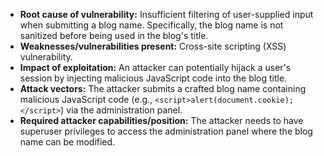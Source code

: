 - **Root cause of vulnerability:** Insufficient filtering of user-supplied input when submitting a blog name. Specifically, the blog name is not sanitized before being used in the blog's title.
- **Weaknesses/vulnerabilities present:** Cross-site scripting (XSS) vulnerability.
- **Impact of exploitation:** An attacker can potentially hijack a user's session by injecting malicious JavaScript code into the blog title.
- **Attack vectors:** The attacker submits a crafted blog name containing malicious JavaScript code (e.g., `<script>alert(document.cookie);</script>`) via the administration panel.
- **Required attacker capabilities/position:** The attacker needs to have superuser privileges to access the administration panel where the blog name can be modified.